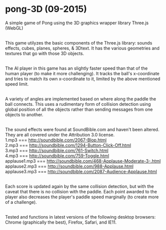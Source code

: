 # pong-3D (09-2015)
A simple game of Pong using the 3D graphics wrapper library Three.js (WebGL)</br></br>

This game utilyzes the basic components of the Three.js library: sounds effects, cubes, planes, spheres, & 3Dtext. It has the various geometries and textures that go with those 3D objects.</br></br>

The AI player in this game has an slightly faster speed than that of the human player (to make it more challenging). It tracks the ball's x-coordinate and tries to match its own x-coordinate to it, limited by the above mentioned speed limit.</br></br>

A variety of angles are implemented based on where along the paddle the ball connects. This uses a rudimentary form of collision detection using global position of all the objects rather than sending messages from one objects to another.</br></br>

The sound effects were found at SoundBible.com and haven't been altered. They are all covered under the Attribution 3.0 license.
</br>1.mp3 === http://soundbible.com/2067-Blop.html
</br>2.mp3 === http://soundbible.com/1294-Button-Click-Off.html
</br>3.mp3 === http://soundbible.com/761-Switch.html
</br>4.mp3 === http://soundbible.com/759-Toggle.html
</br>applause1.mp3 === http://soundbible.com/468-Applause-Moderate-3-.html
</br>applause2.mp3 === http://soundbible.com/988-Applause.html
</br>applause3.mp3 === http://soundbible.com/2087-Audience-Applause.html
</br></br>

Each score is updated again by the same collision detection, but with the caveat that there is no collision with the paddle. Each point awarded to the player also decreases the player's paddle speed marginally (to create more of a challenge).</br></br>

Tested and functions in latest versions of the following desktop browsers: Chrome (graphically the best), Firefox, Safari, and IE11.
